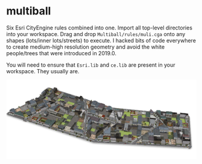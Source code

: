 # multiball
Six Esri CityEngine rules combined into one. Import all top-level directories into your workspace. Drag and drop `Multiball/rules/muli.cga` onto any shapes (lots/inner lots/streets) to execute. I hacked bits of code everywhere to create medium-high resolution geometry and avoid the white people/trees that were introduced in 2019.0.

You will need to ensure that `Esri.lib` and `ce.lib` are present in your workspace. They usually are.

![city with a lot of variety](https://github.com/twak/multiball/blob/master/multiball.jpg?raw=true)
